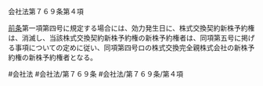 会社法第７６９条第４項

[前条](会社法＿＿＿＿第７６８条第１項)第一項第四号に規定する場合には、効力発生日に、株式交換契約新株予約権は、消滅し、当該株式交換契約新株予約権の新株予約権者は、同項第五号に掲げる事項についての定めに従い、同項第四号ロの株式交換完全親株式会社の新株予約権の新株予約権者となる。

#会社法
#会社法/第７６９条
#会社法/第７６９条/第４項
